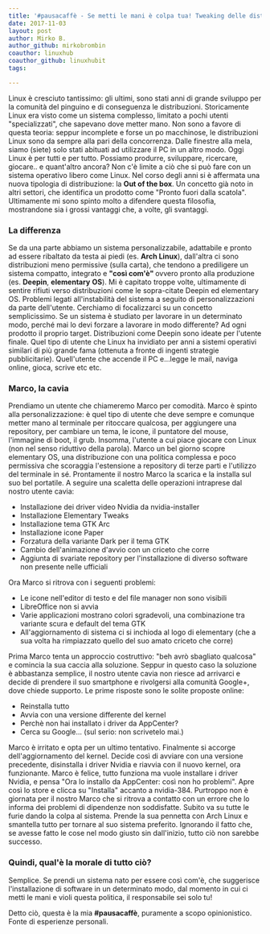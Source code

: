 ```yaml
---
title: '#pausacaffè - Se metti le mani è colpa tua! Tweaking delle distribuzioni.'
date: 2017-11-03
layout: post
author: Mirko B.
author_github: mirkobrombin
coauthor: linuxhub
coauthor_github: linuxhubit
tags:

---
```

<p>Linux è cresciuto tantissimo: gli ultimi, sono stati anni di grande sviluppo per la comunità del pinguino e di conseguenza le distribuzioni. Storicamente Linux era visto come un sistema complesso, limitato a pochi utenti "specializzati", che sapevano dove metter mano. Non sono a favore di questa teoria: seppur incomplete e forse un po macchinose, le distribuzioni Linux sono da sempre alla pari della concorrenza. Dalle finestre alla mela, siamo (siete) solo stati abituati ad utilizzare il PC in un altro modo. Oggi Linux è per tutti e per tutto. Possiamo produrre, sviluppare, ricercare, giocare.. e quant'altro ancora? Non c'è limite a ciò che si può fare con un sistema operativo libero come Linux. Nel corso degli anni si è affermata una nuova tipologia di distribuzione: la&nbsp;<strong>Out of the box</strong>. Un concetto già noto in altri settori, che identifica un prodotto come "Pronto fuori dalla scatola". Ultimamente mi sono spinto molto a difendere questa filosofia, mostrandone sia i grossi vantaggi che, a volte, gli svantaggi.</p><h3>La differenza</h3><p>Se da una parte abbiamo un sistema personalizzabile, adattabile e pronto ad essere ribaltato da testa ai piedi (es. <strong>Arch Linux</strong>), dall'altra ci sono distribuzioni meno permissive (sulla carta), che tendono a prediligere un sistema compatto, integrato e <strong>"così com'è" </strong>ovvero&nbsp;pronto alla produzione (es. <strong>Deepin</strong>, <strong>elementary</strong> <strong>OS</strong>). Mi è capitato troppe volte, ultimamente di sentire rifiuti verso distribuzioni come le sopra-citate Deepin ed elementary OS. Problemi legati all'instabilità del sistema a seguito di personalizzazioni da parte dell'utente. Cerchiamo di focalizzarci su un concetto semplicissimo. Se un sistema è studiato per lavorare in un determinato modo, perché mai lo devi forzare a lavorare in modo differente? Ad ogni prodotto il proprio target. Distribuzioni come Deepin sono ideate per l'utente finale. Quel tipo di utente che Linux ha invidiato per anni a sistemi operativi similari di più grande fama (ottenuta a fronte di ingenti strategie pubblicitarie). Quell'utente che accende il PC e...legge le mail, naviga online, gioca, scrive etc etc.</p><h3>Marco, la cavia</h3><p>Prendiamo un utente che chiameremo Marco per comodità. Marco è spinto alla personalizzazione: è quel tipo di utente che deve sempre e comunque metter mano al terminale per ritoccare qualcosa, per aggiungere una repository, per cambiare un tema, le icone, il puntatore del mouse, l'immagine di boot, il grub. Insomma, l'utente a cui piace giocare con Linux (non nel senso riduttivo della parola). Marco un bel giorno scopre elementary OS, una distribuzione con una politica complessa e poco permissiva che scoraggia l'estensione a repository di terze parti e l'utilizzo del terminale in sé. Prontamente il nostro Marco la scarica e la installa sul suo bel portatile. A seguire una scaletta delle operazioni intraprese dal nostro utente cavia:</p><ul>	<li>Installazione dei driver video Nvidia da nvidia-installer</li>	<li>Installazione Elementary Tweaks</li>	<li>Installazione tema GTK&nbsp;Arc</li>	<li>Installazione icone Paper</li>	<li>Forzatura della variante Dark per il tema GTK</li>	<li>Cambio dell'animazione d'avvio con un criceto che corre</li>	<li>Aggiunta di svariate repository per l'installazione di diverso software non presente nelle ufficiali</li></ul><p>Ora Marco si ritrova con i seguenti problemi:</p><ul>	<li>Le icone nell'editor di testo e del file manager non sono visibili</li>	<li>LibreOffice non si avvia</li>	<li>Varie applicazioni mostrano colori sgradevoli, una combinazione tra variante scura e default del tema GTK</li>	<li>All'aggiornamento di sistema ci si inchioda al logo di elementary (che a sua volta ha rimpiazzato quello del suo amato criceto che corre)</li></ul><p>Prima Marco tenta un approccio costruttivo: "beh avrò sbagliato qualcosa" e comincia la sua caccia alla soluzione. Seppur in questo caso la soluzione è abbastanza semplice, il nostro utente cavia non riesce ad arrivarci e decide di prendere il suo smartphone e rivolgersi alla comunità Google+, dove chiede supporto. Le prime risposte sono le solite proposte online:</p><ul>	<li>Reinstalla tutto</li>	<li>Avvia con una versione differente del kernel</li>	<li>Perchè non hai installato i driver da AppCenter?</li>	<li>Cerca su Google... (sul serio: non scrivetelo mai.)</li></ul><p>Marco è irritato e opta per un ultimo tentativo. Finalmente si accorge dell'aggiornamento del kernel. Decide così di avviare con una versione precedente, disinstalla i driver Nvidia e riavvia con il nuovo kernel, ora funzionante. Marco è felice, tutto funziona ma vuole installare i driver Nvidia, e pensa "Ora lo installo da AppCenter: così non ho problemi". Apre così lo store e clicca su "Installa" accanto a nvidia-384. Purtroppo non è giornata per il nostro Marco che si ritrova a contatto con un errore che lo informa dei problemi di dipendenze non soddisfatte. Subito va su tutte le furie dando la colpa al sistema. Prende la sua pennetta con Arch Linux e smantella tutto per tornare al suo sistema preferito. Ignorando il fatto che, se avesse fatto le cose nel modo giusto sin dall'inizio, tutto ciò non sarebbe successo.</p><h3>Quindi, qual'è la morale di tutto ciò?</h3><p>Semplice. Se prendi un sistema nato per essere così com'è, che suggerisce l'installazione di software in un determinato modo, dal momento in cui ci metti le mani e violi questa politica, il responsabile sei solo tu!</p><p>Detto ciò, questa è la mia&nbsp;<strong>#pausacaffè</strong>, puramente a scopo opinionistico. Fonte di esperienze personali.</p>